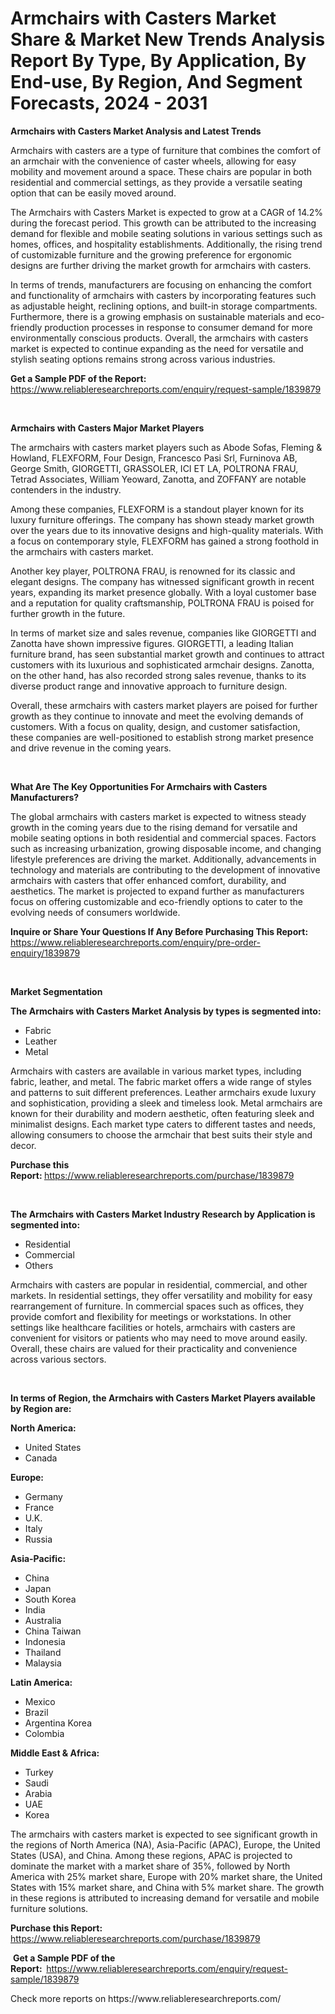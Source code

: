 <p><h1>Armchairs with Casters Market Share & Market New Trends Analysis Report By Type, By Application, By End-use, By Region, And Segment Forecasts, 2024 - 2031</h1></p><p><strong>Armchairs with Casters Market Analysis and Latest Trends</strong></p>
<p><p>Armchairs with casters are a type of furniture that combines the comfort of an armchair with the convenience of caster wheels, allowing for easy mobility and movement around a space. These chairs are popular in both residential and commercial settings, as they provide a versatile seating option that can be easily moved around.</p><p>The Armchairs with Casters Market is expected to grow at a CAGR of 14.2% during the forecast period. This growth can be attributed to the increasing demand for flexible and mobile seating solutions in various settings such as homes, offices, and hospitality establishments. Additionally, the rising trend of customizable furniture and the growing preference for ergonomic designs are further driving the market growth for armchairs with casters.</p><p>In terms of trends, manufacturers are focusing on enhancing the comfort and functionality of armchairs with casters by incorporating features such as adjustable height, reclining options, and built-in storage compartments. Furthermore, there is a growing emphasis on sustainable materials and eco-friendly production processes in response to consumer demand for more environmentally conscious products. Overall, the armchairs with casters market is expected to continue expanding as the need for versatile and stylish seating options remains strong across various industries.</p></p>
<p><strong>Get a Sample PDF of the Report:&nbsp;</strong> <a href="https://www.reliableresearchreports.com/enquiry/request-sample/1839879">https://www.reliableresearchreports.com/enquiry/request-sample/1839879</a></p>
<p>&nbsp;</p>
<p><strong>Armchairs with Casters Major Market Players</strong></p>
<p><p>The armchairs with casters market players such as Abode Sofas, Fleming & Howland, FLEXFORM, Four Design, Francesco Pasi Srl, Furninova AB, George Smith, GIORGETTI, GRASSOLER, ICI ET LA, POLTRONA FRAU, Tetrad Associates, William Yeoward, Zanotta, and ZOFFANY are notable contenders in the industry.</p><p>Among these companies, FLEXFORM is a standout player known for its luxury furniture offerings. The company has shown steady market growth over the years due to its innovative designs and high-quality materials. With a focus on contemporary style, FLEXFORM has gained a strong foothold in the armchairs with casters market.</p><p>Another key player, POLTRONA FRAU, is renowned for its classic and elegant designs. The company has witnessed significant growth in recent years, expanding its market presence globally. With a loyal customer base and a reputation for quality craftsmanship, POLTRONA FRAU is poised for further growth in the future.</p><p>In terms of market size and sales revenue, companies like GIORGETTI and Zanotta have shown impressive figures. GIORGETTI, a leading Italian furniture brand, has seen substantial market growth and continues to attract customers with its luxurious and sophisticated armchair designs. Zanotta, on the other hand, has also recorded strong sales revenue, thanks to its diverse product range and innovative approach to furniture design.</p><p>Overall, these armchairs with casters market players are poised for further growth as they continue to innovate and meet the evolving demands of customers. With a focus on quality, design, and customer satisfaction, these companies are well-positioned to establish strong market presence and drive revenue in the coming years.</p></p>
<p>&nbsp;</p>
<p><strong>What Are The Key Opportunities For Armchairs with Casters Manufacturers?</strong></p>
<p><p>The global armchairs with casters market is expected to witness steady growth in the coming years due to the rising demand for versatile and mobile seating options in both residential and commercial spaces. Factors such as increasing urbanization, growing disposable income, and changing lifestyle preferences are driving the market. Additionally, advancements in technology and materials are contributing to the development of innovative armchairs with casters that offer enhanced comfort, durability, and aesthetics. The market is projected to expand further as manufacturers focus on offering customizable and eco-friendly options to cater to the evolving needs of consumers worldwide.</p></p>
<p><strong>Inquire or Share Your Questions If Any Before Purchasing This Report:</strong> <a href="https://www.reliableresearchreports.com/enquiry/pre-order-enquiry/1839879">https://www.reliableresearchreports.com/enquiry/pre-order-enquiry/1839879</a></p>
<p>&nbsp;</p>
<p><strong>Market Segmentation</strong></p>
<p><strong>The Armchairs with Casters Market Analysis by types is segmented into:</strong></p>
<p><ul><li>Fabric</li><li>Leather</li><li>Metal</li></ul></p>
<p><p>Armchairs with casters are available in various market types, including fabric, leather, and metal. The fabric market offers a wide range of styles and patterns to suit different preferences. Leather armchairs exude luxury and sophistication, providing a sleek and timeless look. Metal armchairs are known for their durability and modern aesthetic, often featuring sleek and minimalist designs. Each market type caters to different tastes and needs, allowing consumers to choose the armchair that best suits their style and decor.</p></p>
<p><strong>Purchase this Report:&nbsp;</strong><a href="https://www.reliableresearchreports.com/purchase/1839879">https://www.reliableresearchreports.com/purchase/1839879</a></p>
<p>&nbsp;</p>
<p><strong>The Armchairs with Casters Market Industry Research by Application is segmented into:</strong></p>
<p><ul><li>Residential</li><li>Commercial</li><li>Others</li></ul></p>
<p><p>Armchairs with casters are popular in residential, commercial, and other markets. In residential settings, they offer versatility and mobility for easy rearrangement of furniture. In commercial spaces such as offices, they provide comfort and flexibility for meetings or workstations. In other settings like healthcare facilities or hotels, armchairs with casters are convenient for visitors or patients who may need to move around easily. Overall, these chairs are valued for their practicality and convenience across various sectors.</p></p>
<p>&nbsp;</p>
<p><strong>In terms of Region, the Armchairs with Casters Market Players available by Region are:</strong></p>
<p>
    <p> <strong> North America: </strong>
        <ul>
            <li>United States</li>
            <li>Canada</li>
        </ul>
        </p> 
    <p> <strong> Europe: </strong>
        <ul>
            <li>Germany</li>
            <li>France</li>
            <li>U.K.</li>
            <li>Italy</li>
            <li>Russia</li>
        </ul>
        </p> 
    <p> <strong> Asia-Pacific: </strong>
        <ul>
            <li>China</li>
            <li>Japan</li>
            <li>South Korea</li>
            <li>India</li>
            <li>Australia</li>
            <li>China Taiwan</li>
            <li>Indonesia</li>
            <li>Thailand</li>
            <li>Malaysia</li>
        </ul>
        </p> 
    <p> <strong> Latin America: </strong>
        <ul>
            <li>Mexico</li>
            <li>Brazil</li>
            <li>Argentina Korea</li>
            <li>Colombia</li>
        </ul>
        </p> 
    <p> <strong> Middle East & Africa: </strong>
        <ul>
            <li>Turkey</li>
            <li>Saudi</li>
            <li>Arabia</li>
            <li>UAE</li>
            <li>Korea</li>
        </ul>
    </p>
    </p>
<p><p>The armchairs with casters market is expected to see significant growth in the regions of North America (NA), Asia-Pacific (APAC), Europe, the United States (USA), and China. Among these regions, APAC is projected to dominate the market with a market share of 35%, followed by North America with 25% market share, Europe with 20% market share, the United States with 15% market share, and China with 5% market share. The growth in these regions is attributed to increasing demand for versatile and mobile furniture solutions.</p></p>
<p><strong>Purchase this Report: </strong><a href="https://www.reliableresearchreports.com/purchase/1839879">https://www.reliableresearchreports.com/purchase/1839879</a></p>
<p>&nbsp;<strong>Get a Sample PDF of the Report:&nbsp;&nbsp;</strong><a href="https://www.reliableresearchreports.com/enquiry/request-sample/1839879">https://www.reliableresearchreports.com/enquiry/request-sample/1839879</a></p>
<p><strong></strong></p>
<p>Check more reports on https://www.reliableresearchreports.com/</p>